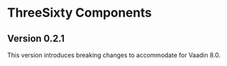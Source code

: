 ThreeSixty Components
=====================

Version 0.2.1
-------------

This version introduces breaking changes to accommodate for Vaadin 8.0.



